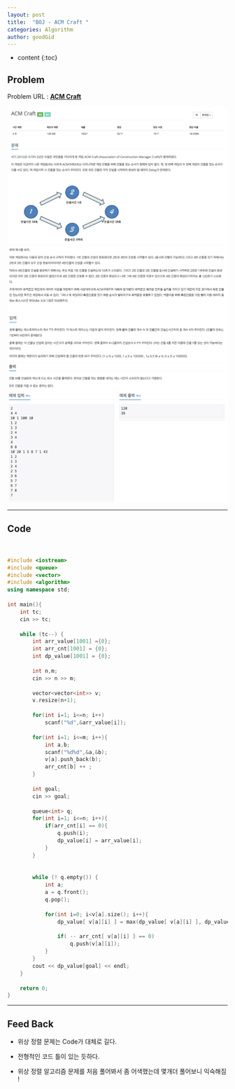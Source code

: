 ```yaml
---
layout: post
title:  "BOJ - ACM Craft "
categories: Algorithm
author: goodGid
---
```

* content
{:toc}


## Problem
Problem URL : **[ACM Craft](https://www.acmicpc.net/problem/1005)**


![](/assets/img/algorithm/1005_1.png)
![](/assets/img/algorithm/1005_2.png)
![](/assets/img/algorithm/1005_3.png)



---

## Code
``` cpp


#include <iostream>
#include <queue>
#include <vector>
#include <algorithm>
using namespace std;

int main(){
    int tc;
    cin >> tc;
    
    while (tc--) {
        int arr_value[1001] ={0};
        int arr_cnt[1001] = {0};
        int dp_value[1001] = {0};
        
        int n,m;
        cin >> n >> m;
        
        vector<vector<int>> v;
        v.resize(n+1);
        
        for(int i=1; i<=n; i++)
            scanf("%d",&arr_value[i]);
        
        for(int i=1; i<=m; i++){
            int a,b;
            scanf("%d%d",&a,&b);
            v[a].push_back(b);
            arr_cnt[b] ++ ;
        }
        
        int goal;
        cin >> goal;
        
        queue<int> q;
        for(int i=1; i<=n; i++){
            if(arr_cnt[i] == 0){
                q.push(i);
                dp_value[i] = arr_value[i];
            }
        }

        
        while (! q.empty()) {
            int a;
            a = q.front();
            q.pop();
            
            for(int i=0; i<v[a].size(); i++){
                dp_value[ v[a][i] ] = max(dp_value[ v[a][i] ], dp_value[a] + arr_value[v[a][i]]);
                
                if( -- arr_cnt[ v[a][i] ] == 0)
                    q.push(v[a][i]);
            }
        }
        cout << dp_value[goal] << endl;
    }
    
    return 0;
}

```

---

## Feed Back 
* 위상 정렬 문제는 Code가 대체로 길다. 

* 전형적인 코드 틀이 있는 듯하다.

* 위상 정렬 알고리즘 문제를 처음 풀어봐서 좀 어색했는데 몇개더 풀어보니 익숙해짐 ! 
